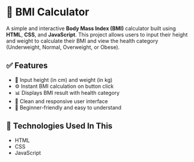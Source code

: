 # 🧮 BMI Calculator

A simple and interactive **Body Mass Index (BMI)** calculator built using **HTML**, **CSS**, and **JavaScript**. This project allows users to input their height and weight to calculate their BMI and view the health category (Underweight, Normal, Overweight, or Obese).

## ✅ Features

- 📏 Input height (in cm) and weight (in kg)
- ⚙️ Instant BMI calculation on button click
- 📊 Displays BMI result with health category
- 🎨 Clean and responsive user interface
- 🧠 Beginner-friendly and easy to understand

## 🚀 Technologies Used In This

- HTML
- CSS
- JavaScript 
